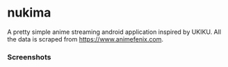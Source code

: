 # nukima
A pretty simple anime streaming android application inspired by UKIKU. All the data is scraped from https://www.animefenix.com.

### Screenshots
